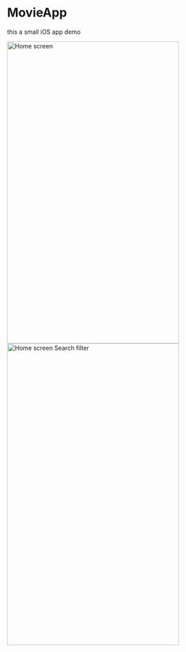 # MovieApp
this a small iOS app demo

<img src="https://github.com/user-attachments/assets/9dac34c7-dd8b-40cc-bd70-323e9ffd5d26" alt="Home screen" width="400" height="700">

<img src="https://github.com/user-attachments/assets/90fe0996-0cdf-4a23-aa1d-02bdfc464eda" alt="Home screen Search filter" width="400" height="700">

